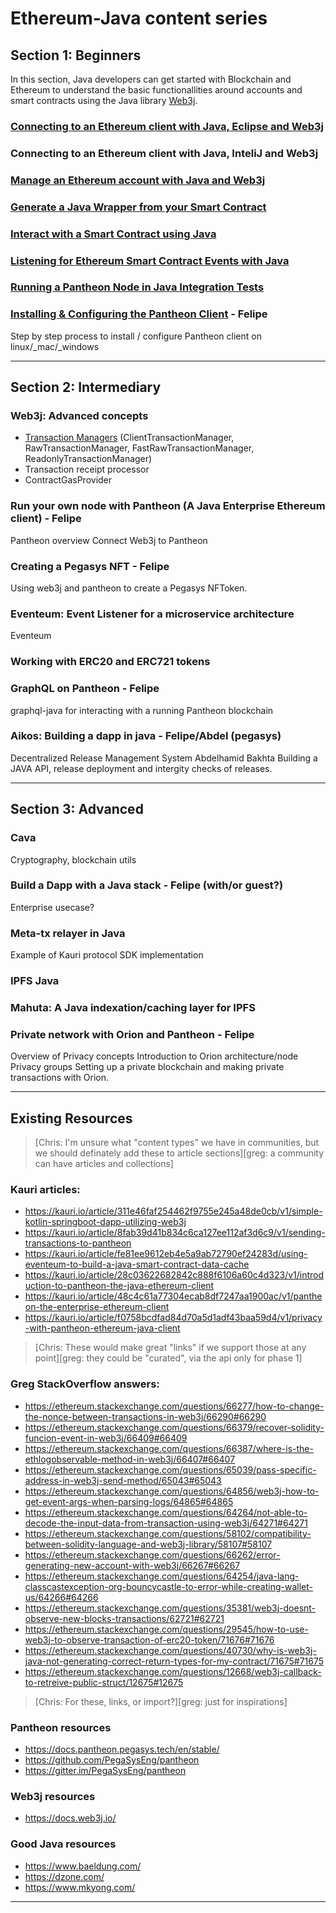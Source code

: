 # Ethereum-Java content series

## Section 1: Beginners

In this section, Java developers can get started with Blockchain and Ethereum to understand the basic functionallities around accounts and smart contracts using the Java library [Web3j](https://web3j.io/).

### [Connecting to an Ethereum client with Java, Eclipse and Web3j](getting-started-eclipse.md)

### Connecting to an Ethereum client with Java, InteliJ and Web3j

### [Manage an Ethereum account with Java and Web3j](manage-accounts.md)

### [Generate a Java Wrapper from your Smart Contract](generate-java-wrapper.md)

### [Interact with a Smart Contract using Java](interacting.md)

### [Listening for Ethereum Smart Contract Events with Java](events.md)

### [Running a Pantheon Node in Java Integration Tests](pantheon_testing.md)

### [Installing & Configuring the Pantheon Client](installing-and-setting-up-Pantheon.md) - Felipe

Step by step process to install / configure Pantheon client on linux/\_mac/\_windows

* * *

## Section 2: Intermediary

### Web3j: Advanced concepts

-   [Transaction Managers](https://github.com/kauri-io/Content/blob/master/java/transaction-managers.md) (ClientTransactionManager, RawTransactionManager, FastRawTransactionManager, ReadonlyTransactionManager)
-   Transaction receipt processor
-   ContractGasProvider

### Run your own node with Pantheon (A Java Enterprise Ethereum client) - Felipe

Pantheon overview
Connect Web3j to Pantheon

### Creating a Pegasys NFT - Felipe

Using web3j and pantheon to create a Pegasys NFToken.

### Eventeum: Event Listener for a microservice architecture

Eventeum

### Working with ERC20 and ERC721 tokens

### GraphQL on Pantheon - Felipe

graphql-java for interacting with a running Pantheon blockchain

### Aikos: Building a dapp in java - Felipe/Abdel (pegasys)

Decentralized Release Management System
Abdelhamid Bakhta
Building a JAVA API, release deployment and intergity checks of releases.

* * *

## Section 3: Advanced

### Cava

Cryptography, blockchain utils

### Build a Dapp with a Java stack - Felipe (with/or guest?)

Enterprise usecase?

### Meta-tx relayer in Java

Example of Kauri protocol SDK implementation

### IPFS Java

### Mahuta: A Java indexation/caching layer for IPFS

### Private network with Orion and Pantheon  - Felipe

Overview of Privacy concepts
Introduction to Orion architecture/node
Privacy groups
Setting up a private blockchain and making private transactions with Orion.

* * *

## Existing Resources

> [Chris: I'm unsure what "content types" we have in communities, but we should definately add these to article sections][greg: a community can have articles and collections]

### Kauri articles:

-   <https://kauri.io/article/311e46faf254462f9755e245a48de0cb/v1/simple-kotlin-springboot-dapp-utilizing-web3j>
-   <https://kauri.io/article/8fab39d41b834c6ca127ee112af3d6c9/v1/sending-transactions-to-pantheon>
-   <https://kauri.io/article/fe81ee9612eb4e5a9ab72790ef24283d/using-eventeum-to-build-a-java-smart-contract-data-cache>
-   <https://kauri.io/article/28c03622682842c888f6106a60c4d323/v1/introduction-to-pantheon-the-java-ethereum-client>
-   <https://kauri.io/article/48c4c61a77304ecab8df7247aa1900ac/v1/pantheon-the-enterprise-ethereum-client>
-   <https://kauri.io/article/f0758bcdfad84d70a5d1adf43baa59d4/v1/privacy-with-pantheon-ethereum-java-client>

> [Chris: These would make great "links" if we support those at any point][greg: they could be "curated", via the api only for phase 1]

### Greg StackOverflow answers:

-   <https://ethereum.stackexchange.com/questions/66277/how-to-change-the-nonce-between-transactions-in-web3j/66290#66290>
-   <https://ethereum.stackexchange.com/questions/66379/recover-solidity-funcion-event-in-web3j/66409#66409>
-   <https://ethereum.stackexchange.com/questions/66387/where-is-the-ethlogobservable-method-in-web3j/66407#66407>
-   <https://ethereum.stackexchange.com/questions/65039/pass-specific-address-in-web3j-send-method/65043#65043>
-   <https://ethereum.stackexchange.com/questions/64856/web3j-how-to-get-event-args-when-parsing-logs/64865#64865>
-   <https://ethereum.stackexchange.com/questions/64264/not-able-to-decode-the-input-data-from-transaction-using-web3j/64271#64271>
-   <https://ethereum.stackexchange.com/questions/58102/compatibility-between-solidity-language-and-web3j-library/58107#58107>
-   <https://ethereum.stackexchange.com/questions/66262/error-generating-new-account-with-web3j/66267#66267>
-   <https://ethereum.stackexchange.com/questions/64254/java-lang-classcastexception-org-bouncycastle-to-error-while-creating-wallet-us/64266#64266>
-   <https://ethereum.stackexchange.com/questions/35381/web3j-doesnt-observe-new-blocks-transactions/62721#62721>
-   <https://ethereum.stackexchange.com/questions/29545/how-to-use-web3j-to-observe-transaction-of-erc20-token/71676#71676>
-   <https://ethereum.stackexchange.com/questions/40730/why-is-web3j-java-not-generating-correct-return-types-for-my-contract/71675#71675>
-   <https://ethereum.stackexchange.com/questions/12668/web3j-callback-to-retreive-public-struct/12675#12675>

> [Chris: For these, links, or import?][greg: just for inspirations]

### Pantheon resources

-   <https://docs.pantheon.pegasys.tech/en/stable/>
-   <https://github.com/PegaSysEng/pantheon>
-   <https://gitter.im/PegaSysEng/pantheon>

### Web3j resources

-   <https://docs.web3j.io/>

### Good Java resources

-   <https://www.baeldung.com/>
-   <https://dzone.com/>
-   <https://www.mkyong.com/>

* * *
